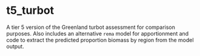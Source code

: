 # t5_turbot
A tier 5 version of the Greenland turbot assessment for comparison purposes. Also includes an alternative `rema` model for apportionment and code to extract the predicted proportion biomass by region from the model output.
